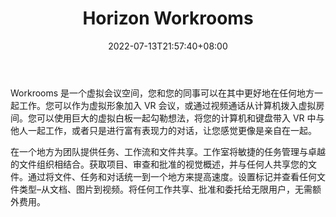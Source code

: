 ﻿---
weight: 
title: "Horizon Workrooms"
description: "Workrooms 是一个虚拟会议空间，您和您的同事可以在其中更好地在任何地方一起工作。您可以作为虚拟形象加入 VR 会议，或通过视频通话从计算机拨入虚拟房间。您可以使用巨大的虚拟白板一起勾勒想法，将您的计算机和键盘带入 VR 中与他人一起工作，或者只是进行富有表现力的对话，让您感觉更像是亲自在一起。"
date: 2022-07-13T21:57:40+08:00
lastmod: 2022-07-13T16:45:40+08:00
draft: false
authors: ["june"]
featuredImage: "462.jpg"
link: "https://www.oculus.com/workrooms/?locale=zh_CN"
tags: ["Horizon Workrooms","虚拟会议"]
categories: ["navigation"]
navigation: ["虚拟会议"]
lightgallery: true
toc: true
pinned: false
recommend: false
recommend1: false
---
Workrooms 是一个虚拟会议空间，您和您的同事可以在其中更好地在任何地方一起工作。您可以作为虚拟形象加入 VR 会议，或通过视频通话从计算机拨入虚拟房间。您可以使用巨大的虚拟白板一起勾勒想法，将您的计算机和键盘带入 VR 中与他人一起工作，或者只是进行富有表现力的对话，让您感觉更像是亲自在一起。

在一个地方为团队提供任务、工作流和文件共享。工作室将敏捷的任务管理与卓越的文件组织相结合。获取项目、审查和批准的视觉概述，并与任何人共享您的文件。通过将文件、任务和对话统一到一个地方来提高速度。设置标记并查看任何文件类型–从文档、图片到视频。将任何工作共享、批准和委托给无限用户，无需额外费用。